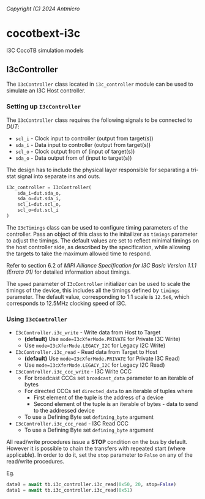 ###### Copyright (C) 2024 Antmicro

# cocotbext-i3c

I3C CocoTB simulation models

## I3cController

The `I3cController` class located in `i3c_controller` module can be used to simulate an I3C Host controller.

### Setting up `I3cController`

The `I3cController`  class requires the following signals to be connected to _DUT_:

* `scl_i` - Clock input to controller (output from target(s))
* `sda_i` - Data input to controller (output from target(s))
* `scl_o` - Clock output from of (input of target(s))
* `sda_o` - Data output from of (input to target(s))

The design has to include the physical layer responsible for separating a tri-stat signal
into separate ins and outs.

```python
i3c_controller = I3cController(
    sda_i=dut.sda_o,
    sda_o=dut.sda_i,
    scl_i=dut.scl_o,
    scl_o=dut.scl_i
)
```

The `I3cTimings` class can be used to configure timing parameters of the controller.
Pass an object of this class to the initailizer as `timings` parameter to adjust the timings.
The default values are set to reflect minimal timings on the host controller side, as described by the specification, while allowing the targets to take the maximum allowed time to respond.

Refer to section 6.2 of _MIPI Alliance Specification for I3C Basic Version 1.1.1 (Errata 01)_ for detailed information about timings.

The `speed` parameter of `I3cController` initializer can be used to scale the timings of the device, this includes all the timings defined by `timings` parameter.
The default value, corresponding to 1:1 scale is `12.5e6`, which corresponds to 12.5MHz clocking speed of I3C.

### Using `I3cController`

* `I3cController.i3c_write` - Write data from Host to Target
  * **(default)** Use `mode=I3cXferMode.PRIVATE` for Private I3C Write)
  * Use `mode=I3cXferMode.LEGACY_I2C` for Legacy I2C Write)
* `I3cController.i3c_read` - Read data from Target to Host
  * **(default)** Use `mode=I3cXferMode.PRIVATE` for Private I3C Read)
  * Use `mode=I3cXferMode.LEGACY_I2C` for Legacy I2C Read)
* `I3cController.i3c_ccc_write` - I3C Write CCC
  * For broadcast CCCs set `broadcast_data` parameter to an iterable of bytes
  * For directed CCCs set `directed_data` to an iterable of tuples where
    * First element of the tuple is the address of a device
    * Second element of the tuple is an iterable of bytes - data to send to the addressed device
  * To use a Defining Byte set `defining_byte` argument
* `I3cController.i3c_ccc_read` - I3C Read CCC
  * To use a Defining Byte set `defining_byte` argument

All read/write procedures issue a **STOP** condition on the bus by default.
However it is possible to chain the transfers with repeated start (where applicable).
In order to do it, set the `stop` parameter to `False` on any of the read/write procedures.

Eg.

```python
data0 = await tb.i3c_controller.i3c_read(0x50, 20, stop=False)
data1 = await tb.i3c_controller.i3c_read(0x51)
```
